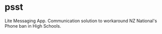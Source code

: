 # psst
 Lite Messaging App. Communication solution to workaround NZ National's Phone ban in High Schools.
